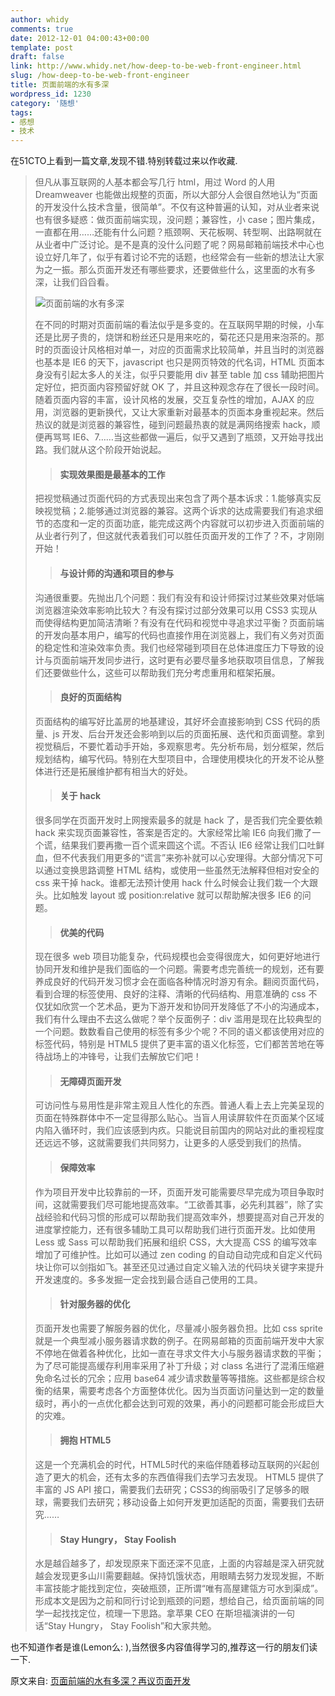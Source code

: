 ```yaml
---
author: whidy
comments: true
date: 2012-12-01 04:00:43+00:00
template: post
draft: false
link: http://www.whidy.net/how-deep-to-be-web-front-engineer.html
slug: /how-deep-to-be-web-front-engineer
title: 页面前端的水有多深
wordpress_id: 1230
category: '随想'
tags:
- 感想
- 技术
---
```


在51CTO上看到一篇文章,发现不错.特别转载过来以作收藏.


<blockquote>但凡从事互联网的人基本都会写几行 html，用过 Word 的人用 Dreamweaver 也能做出规整的页面，所以大部分人会很自然地认为“页面的开发没什么技术含量，很简单”。不仅有这种普遍的认知，对从业者来说也有很多疑惑：做页面前端实现，没问题；兼容性，小 case；图片集成，一直都在用……还能有什么问题？瓶颈啊、天花板啊、转型啊、出路啊就在从业者中广泛讨论。是不是真的没什么问题了呢？网易邮箱前端技术中心也设立好几年了，似乎有着讨论不完的话题，也经常会有一些新的想法让大家为之一振。那么页面开发还有哪些要求，还要做些什么，这里面的水有多深，让我们舀舀看。

![页面前端的水有多深](https://www.whidy.net/wp-content/uploads/2012/12/net.jpg)

<!-- more -->

在不同的时期对页面前端的看法似乎是多变的。在互联网早期的时候，小车还是比房子贵的，烧饼和粉丝还只是用来吃的，菊花还只是用来泡茶的。那时的页面设计风格相对单一，对应的页面需求比较简单，并且当时的浏览器也基本是 IE6 的天下，javascript 也只是网页特效的代名词，HTML 页面本身没有引起太多人的关注，似乎只要能用 div 甚至 table 加 css 辅助把图片定好位，把页面内容预留好就 OK 了，并且这种观念存在了很长一段时间。随着页面内容的丰富，设计风格的发展，交互复杂性的增加，AJAX 的应用，浏览器的更新换代，又让大家重新对最基本的页面本身重视起来。然后热议的就是浏览器的兼容性，碰到问题最热衷的就是满网络搜索 hack，顺便再骂骂 IE6、7……当这些都做一遍后，似乎又遇到了瓶颈，又开始寻找出路。我们就从这个阶段开始说起。

> 
> #### 实现效果图是最基本的工作
> 
> 
把视觉稿通过页面代码的方式表现出来包含了两个基本诉求：1.能够真实反映视觉稿；2.能够通过浏览器的兼容。这两个诉求的达成需要我们有追求细节的态度和一定的页面功底，能完成这两个内容就可以初步进入页面前端的从业者行列了，但这就代表着我们可以胜任页面开发的工作了？不，才刚刚开始！

> 
> #### 与设计师的沟通和项目的参与
> 
> 
沟通很重要。先抛出几个问题：我们有没有和设计师探讨过某些效果对低端浏览器渲染效率影响比较大？有没有探讨过部分效果可以用 CSS3 实现从而使得结构更加简洁清晰？有没有在代码和视觉中寻追求过平衡？页面前端的开发向基本用户，编写的代码也直接作用在浏览器上，我们有义务对页面的稳定性和渲染效率负责。我们也经常碰到项目在总体进度压力下导致的设计与页面前端开发同步进行，这时更有必要尽量多地获取项目信息，了解我们还要做些什么，这些可以帮助我们充分考虑重用和框架拓展。

> 
> #### 良好的页面结构
> 
> 
页面结构的编写好比盖房的地基建设，其好坏会直接影响到 CSS 代码的质量、js 开发、后台开发还会影响到以后的页面拓展、迭代和页面调整。拿到视觉稿后，不要忙着动手开始，多观察思考。先分析布局，划分框架，然后规划结构，编写代码。特别在大型项目中，合理使用模块化的开发不论从整体进行还是拓展维护都有相当大的好处。

> 
> #### 关于 hack
> 
> 
很多同学在页面开发时上网搜索最多的就是 hack 了，是否我们完全要依赖 hack 来实现页面兼容性，答案是否定的。大家经常比喻 IE6 向我们撒了一个谎，结果我们要再撒一百个谎来圆这个谎。不否认 IE6 经常让我们口吐鲜血，但不代表我们用更多的“谎言”来弥补就可以心安理得。大部分情况下可以通过变换思路调整 HTML 结构，或使用一些虽然无法解释但相对安全的 css 来干掉 hack。谁都无法预计使用 hack 什么时候会让我们栽一个大跟头。比如触发 layout 或 position:relative 就可以帮助解决很多 IE6 的问题。

> 
> #### 优美的代码
> 
> 
现在很多 web 项目功能复杂，代码规模也会变得很庞大，如何更好地进行协同开发和维护是我们面临的一个问题。需要考虑完善统一的规划，还有要养成良好的代码开发习惯才会在面临各种情况时游刃有余。翻阅页面代码，看到合理的标签使用、良好的注释、清晰的代码结构、用意准确的 css 不仅犹如欣赏一个艺术品，更为下游开发和协同开发降低了不小的沟通成本，我们有什么理由不去这么做呢？举个反面例子：div 滥用是现在比较典型的一个问题。数数看自己使用的标签有多少个呢？不同的语义都该使用对应的标签代码，特别是 HTML5 提供了更丰富的语义化标签，它们都苦苦地在等待战场上的冲锋号，让我们去解放它们吧！

> 
> #### 无障碍页面开发
> 
> 
可访问性与易用性是非常主观且人性化的东西。普通人看上去上完美呈现的页面在特殊群体中不一定显得那么贴心。当盲人用读屏软件在页面某个区域内陷入循环时，我们应该感到内疚。只能说目前国内的网站对此的重视程度还远远不够，这就需要我们共同努力，让更多的人感受到我们的热情。

> 
> #### 保障效率
> 
> 
作为项目开发中比较靠前的一环，页面开发可能需要尽早完成为项目争取时间，这就需要我们尽可能地提高效率。“工欲善其事，必先利其器”，除了实战经验和代码习惯的形成可以帮助我们提高效率外，想要提高对自己开发的进度掌控能力，还有很多辅助工具可以帮助我们进行页面开发。比如使用 Less 或 Sass 可以帮助我们拓展和组织 CSS，大大提高 CSS 的编写效率增加了可维护性。比如可以通过 zen coding 的自动自动完成和自定义代码块让你可以剑指如飞。甚至还见过通过自定义输入法的代码块关键字来提升开发速度的。多多发掘一定会找到最合适自己使用的工具。

> 
> #### 针对服务器的优化
> 
> 
页面开发也需要了解服务器的优化，尽量减小服务器负担。比如 css sprite 就是一个典型减小服务器请求数的例子。在网易邮箱的页面前端开发中大家不停地在做着各种优化，比如一直在寻求文件大小与服务器请求数的平衡；为了尽可能提高缓存利用率采用了补丁升级；对 class 名进行了混淆压缩避免命名过长的冗余；应用 base64 减少请求数量等等措施。这些都是综合权衡的结果，需要考虑各个方面整体优化。因为当页面访问量达到一定的数量级时，再小的一点优化都会达到可观的效果，再小的问题都可能会形成巨大的灾难。

> 
> #### 拥抱 HTML5
> 
> 
这是一个充满机会的时代，HTML5时代的来临伴随着移动互联网的兴起创造了更大的机会，还有太多的东西值得我们去学习去发现。 HTML5 提供了丰富的 JS API 接口，需要我们去研究；CSS3的绚丽吸引了足够多的眼球，需要我们去研究；移动设备上如何开发更加适配的页面，需要我们去研究……

> 
> #### Stay Hungry， Stay Foolish
> 
> 
水是越舀越多了，却发现原来下面还深不见底，上面的内容越是深入研究就越会发现更多山川需要翻越。保持饥饿状态，用眼睛去努力发现发掘，不断丰富技能才能找到定位，突破瓶颈，正所谓“唯有高屋建瓴方可水到渠成”。形成本文是因为之前和同行讨论到瓶颈的问题，想给自己，给页面前端的同学一起找找定位，梳理一下思路。拿苹果 CEO 在斯坦福演讲的一句话“Stay Hungry， Stay Foolish”和大家共勉。</blockquote>


也不知道作者是谁(Lemon么: ),当然很多内容值得学习的,推荐这一行的朋友们读一下.

原文来自: [页面前端的水有多深？再议页面开发](http://ntesmailfetc.blog.163.com/blog/static/206287061201241692848617/)
